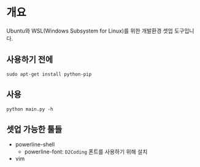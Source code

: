 # 개요

Ubuntu와 WSL(Windows Subsystem for Linux)를 위한 개발환경 셋업 도구입니다.

## 사용하기 전에

```
sudo apt-get install python-pip
```

## 사용

```
python main.py -h
```

## 셋업 가능한 툴들

- powerline-shell
    - powerline-font: `D2Coding` 폰트를 사용하기 위해 설치
- vim

